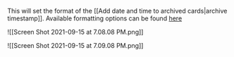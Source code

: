 
This will set the format of the [[Add date and time to archived cards|archive timestamp]]. Available formatting options can be found [here](https://momentjs.com/docs/#/displaying/format/)

![[Screen Shot 2021-09-15 at 7.08.08 PM.png]]

![[Screen Shot 2021-09-15 at 7.09.08 PM.png]]